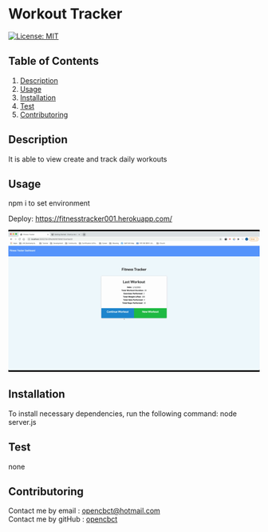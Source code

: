 # Workout Tracker
[![License: MIT](https://img.shields.io/badge/License-MIT-yellow.svg)](https://opensource.org/licenses/MIT) 

## Table of Contents
1. [Description](#Description)
2. [Usage](#Usage)
3. [Installation](#Installation)
4. [Test](#Test)
5. [Contributoring](#Contributoring)

## Description
It is able to view create and track daily workouts

## Usage
npm i to set environment <br>

Deploy: https://fitnesstracker001.herokuapp.com/

<img src = "./img/operatingApp.gif" width="800">

## Installation 
To install necessary dependencies, run the following command:
node server.js

## Test 
none

## Contributoring
Contact me by email : opencbct@hotmail.com <br>
Contact me by gitHub : <a href="https://github.com/opencbct">opencbct</a>
